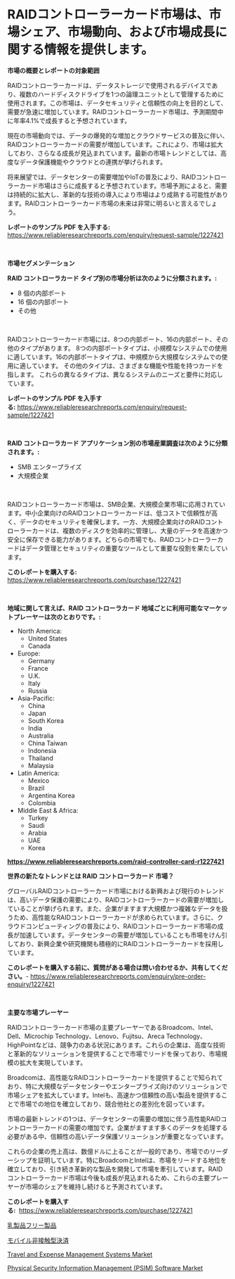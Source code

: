 <p><h1>RAIDコントローラーカード市場は、市場シェア、市場動向、および市場成長に関する情報を提供します。</h1></p><p><strong>市場の概要とレポートの対象範囲</strong></p>
<p><p>RAIDコントローラーカードは、データストレージで使用されるデバイスであり、複数のハードディスクドライブを1つの論理ユニットとして管理するために使用されます。この市場は、データセキュリティと信頼性の向上を目的として、需要が急速に増加しています。RAIDコントローラーカード市場は、予測期間中に年率4.1%で成長すると予想されています。</p><p>現在の市場動向では、データの爆発的な増加とクラウドサービスの普及に伴い、RAIDコントローラーカードの需要が増加しています。これにより、市場は拡大しており、さらなる成長が見込まれています。最新の市場トレンドとしては、高度なデータ保護機能やクラウドとの連携が挙げられます。</p><p>将来展望では、データセンターの需要増加やIoTの普及により、RAIDコントローラーカード市場はさらに成長すると予想されています。市場予測によると、需要は持続的に拡大し、革新的な技術の導入により市場はより成熟する可能性があります。RAIDコントローラーカード市場の未来は非常に明るいと言えるでしょう。</p></p>
<p><strong>レポートのサンプル PDF を入手する:</strong> <a href="https://www.reliableresearchreports.com/enquiry/request-sample/1227421">https://www.reliableresearchreports.com/enquiry/request-sample/1227421</a></p>
<p>&nbsp;</p>
<p><strong>市場セグメンテーション</strong></p>
<p><strong>RAID コントローラカード タイプ別の市場分析は次のように分類されます。:</strong></p>
<p><ul><li>8 個の内部ポート</li><li>16 個の内部ポート</li><li>その他</li></ul></p>
<p>&nbsp;</p>
<p><p>RAIDコントローラーカード市場には、8つの内部ポート、16の内部ポート、その他のタイプがあります。 8つの内部ポートタイプは、小規模なシステムでの使用に適しています。16の内部ポートタイプは、中規模から大規模なシステムでの使用に適しています。 その他のタイプは、さまざまな機能や性能を持つカードを指します。 これらの異なるタイプは、異なるシステムのニーズと要件に対応しています。</p></p>
<p><strong>レポートのサンプル PDF を入手する:</strong>&nbsp;<a href="https://www.reliableresearchreports.com/enquiry/request-sample/1227421">https://www.reliableresearchreports.com/enquiry/request-sample/1227421</a></p>
<p>&nbsp;</p>
<p><strong> RAID コントローラカード アプリケーション別の市場産業調査は次のように分類されます。:</strong></p>
<p><ul><li>SMB エンタープライズ</li><li>大規模企業</li></ul></p>
<p>&nbsp;</p>
<p><p>RAIDコントローラーカード市場は、SMB企業、大規模企業市場に応用されています。中小企業向けのRAIDコントローラーカードは、低コストで信頼性が高く、データのセキュリティを確保します。一方、大規模企業向けのRAIDコントローラーカードは、複数のディスクを効率的に管理し、大量のデータを高速かつ安全に保存できる能力があります。どちらの市場でも、RAIDコントローラーカードはデータ管理とセキュリティの重要なツールとして重要な役割を果たしています。</p></p>
<p><strong>このレポートを購入する:</strong>&nbsp; <a href="https://www.reliableresearchreports.com/purchase/1227421">https://www.reliableresearchreports.com/purchase/1227421</a></p>
<p>&nbsp;</p>
<p><strong>地域に関して言えば、RAID コントローラカード 地域ごとに利用可能なマーケットプレーヤーは次のとおりです。:</strong></p>
<p><ul>
    <li>
        North America:
        <ul>
            <li>United States</li>
            <li>Canada</li>
        </ul>
    </li>
    <li>
        Europe:
        <ul>
            <li>Germany</li>
            <li>France</li>
            <li>U.K.</li>
            <li>Italy</li>
            <li>Russia</li>
        </ul>
    </li>
    <li>
        Asia-Pacific:
        <ul>
            <li>China</li>
            <li>Japan</li>
            <li>South Korea</li>
            <li>India</li>
            <li>Australia</li>
            <li>China Taiwan</li>
            <li>Indonesia</li>
            <li>Thailand</li>
            <li>Malaysia</li>
        </ul>
    </li>
    <li>
        Latin America:
        <ul>
            <li>Mexico</li>
            <li>Brazil</li>
            <li>Argentina Korea</li>
            <li>Colombia</li>
        </ul>
    </li>
    <li>
        Middle East & Africa:
        <ul>
            <li>Turkey</li>
            <li>Saudi</li>
            <li>Arabia</li>
            <li>UAE</li>
            <li>Korea</li>
        </ul>
    </li>
    </ul></p>
<p><strong><a href="https://www.reliableresearchreports.com/raid-controller-card-r1227421">https://www.reliableresearchreports.com/raid-controller-card-r1227421</a></strong>&nbsp;</p>
<p><strong>世界の新たなトレンドとは RAID コントローラカード 市場？</strong></p>
<p><p>グローバルRAIDコントローラーカード市場における新興および現行のトレンドは、高いデータ保護の需要により、RAIDコントローラーカードの需要が増加していることが挙げられます。また、企業がますます大規模かつ複雑なデータを扱うため、高性能なRAIDコントローラーカードが求められています。さらに、クラウドコンピューティングの普及により、RAIDコントローラーカード市場の成長が加速しています。データセンターの需要が増加していることも市場をけん引しており、新興企業や研究機関も積極的にRAIDコントローラーカードを採用しています。</p></p>
<p><strong>このレポートを購入する前に、質問がある場合は問い合わせるか、共有してください。</strong>- <a href="https://www.reliableresearchreports.com/enquiry/pre-order-enquiry/1227421">https://www.reliableresearchreports.com/enquiry/pre-order-enquiry/1227421</a></p>
<p>&nbsp;</p>
<p><strong>主要な市場プレーヤー</strong></p>
<p><p>RAIDコントローラーカード市場の主要プレーヤーであるBroadcom、Intel、Dell、Microchip Technology、Lenovo、Fujitsu、Areca Technology、HighPointなどは、競争力のある状況にあります。これらの企業は、高度な技術と革新的なソリューションを提供することで市場でリードを保っており、市場規模の拡大を実現しています。</p><p>Broadcomは、高性能なRAIDコントローラーカードを提供することで知られており、特に大規模なデータセンターやエンタープライズ向けのソリューションで市場シェアを拡大しています。Intelも、高速かつ信頼性の高い製品を提供することで市場での地位を確立しており、競合他社との差別化を図っています。</p><p>市場の最新トレンドの1つは、データセンターの需要の増加に伴う高性能RAIDコントローラーカードの需要の増加です。企業がますます多くのデータを処理する必要がある中、信頼性の高いデータ保護ソリューションが重要となっています。</p><p>これらの企業の売上高は、数億ドルに上ることが一般的であり、市場でのリーダーシップを証明しています。特にBroadcomとIntelは、市場をリードする地位を確立しており、引き続き革新的な製品を開発して市場を牽引しています。RAIDコントローラーカード市場は今後も成長が見込まれるため、これらの主要プレーヤーが市場のシェアを維持し続けると予測されています。</p></p>
<p><strong>このレポートを購入する:</strong>&nbsp;&nbsp;<a href="https://www.reliableresearchreports.com/purchase/1227421">https://www.reliableresearchreports.com/purchase/1227421</a></p>
<p><p><a href="https://github.com/TerrellConn/Market-Research-Report-List-1/blob/main/965877369263.md">乳製品フリー製品</a></p><p><a href="https://github.com/schmahlson/Market-Research-Report-List-1/blob/main/207862769262.md">モバイル非接触型決済</a></p><p><a href="https://www.linkedin.com/pulse/travel-expense-management-systems-market-research-report-unlocks-e2egc?trackingId=C5guEnTpKEkOCnwfpwHz1A%3D%3D">Travel and Expense Management Systems Market</a></p><p><a href="https://www.linkedin.com/pulse/global-physical-security-information-management-psim-software-v6ywc?trackingId=9usUKf%2BgPCLNTWpw1koChg%3D%3D">Physical Security Information Management (PSIM) Software Market</a></p></p>